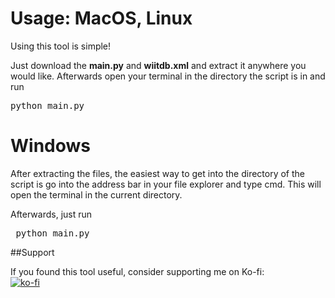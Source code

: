 # Usage: MacOS, Linux

Using this tool is simple! 

Just download the **main.py** and **wiitdb.xml** and extract it anywhere you would like. Afterwards open your terminal in the directory the script is in and run

<pre lang="python">python main.py </pre>

# Windows
After extracting the files, the easiest way to get into the directory of the script is go into the address bar in your file explorer and type cmd. This will open the terminal in the current directory.

Afterwards, just run


  
<pre lang="python"> python main.py </pre>





##Support

If you found this tool useful, consider supporting me on Ko-fi:  
[![ko-fi](https://ko-fi.com/img/githubbutton_sm.svg)]([(https://ko-fi.com/otherfile))
